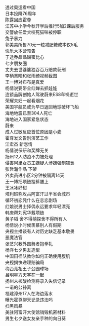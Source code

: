 透过奥运看中国  
日本投降76周年  
陈露回应霍尊  
江苏中小学今秋开学后推行5加2课后服务  
交警放任爱犬咬死猫咪被停职  
兔子暴力  
郭美美所售70元一粒减肥糖成本仅5毛  
快乐大本营预告  
于途乔晶晶甜蜜比心  
七夕朋友圈  
丈夫去世婆婆独吞百万赔款获刑  
李柄熹晒和张雨绮视频截图  
王一博对布布是真爱  
杨倩说要带全红婵去抓娃娃  
连锁品牌创始人驾驶蔚来ES8车祸逝世  
荣耀夫妇一起看烟花  
美国宇航员或为早日返回地球破坏飞船  
海地地震已至304人死亡  
海地进入国家紧急状态  
蔚来  
成人过敏反应首位原因是小麦  
霍尊发文告别演艺工作  
江宏杰 新恋情  
杨倩说保研和奖牌无关  
扬州12人防疫不力被处理  
侵害阿里女员工嫌疑人涉嫌强制猥亵  
张哲瀚作品 下架  
外卖员进小区2分钟被隔离14天  
王一博把项链挂裤腰上  
王冰冰好甜  
塔利班称攻占阿富汗过半省会城市  
循环初恋凭什么在恋恋剧场  
红娘说男士择偶永远要求年轻漂亮  
韩庚帮刘宪华戴项链  
黄子韬 舍不得萌探舍不得所有人  
杨倩说小时候羡慕别人有假期  
央视主播谈有人对历史缺乏基本敬畏  
恶魔法官  
张艺兴教外国舞者抱拳礼  
杨洋七夕男友造型  
中国田径队教你如何正确使用腹肌  
央视揭快递理赔骗局  
梅西亮相王子公园球场  
吕明星方天宇在一起  
扬州未核酸检测将录入失信记录  
一诺的公孙离  
福建漳州17人在海边落水  
曝光霍尊聊天记录违法吗  
扫黑风暴  
美驻阿富汗大使馆销毁机密材料  
男生七夕送女友亲手种的向日葵  
